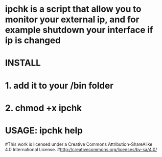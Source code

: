 # ipchk is a script that allow you to monitor your external ip, and for example shutdown your interface if ip is changed
# INSTALL
# 1. add it to your /bin folder
# 2. chmod +x ipchk
#
# USAGE: ipchk help

#This work is licensed under a Creative Commons Attribution-ShareAlike 4.0 International License. #http://creativecommons.org/licenses/by-sa/4.0/
